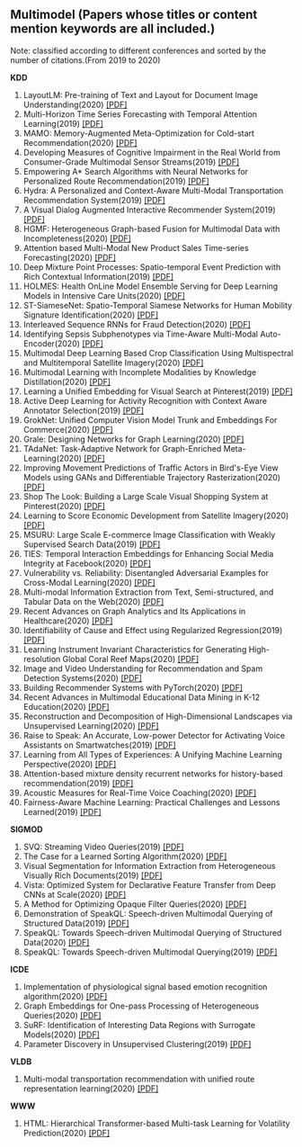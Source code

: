 ## Multimodel (Papers whose titles or content mention keywords are all included.)
Note: classified according to different conferences and sorted by the number of citations.(From 2019 to 2020)

__KDD__
1. LayoutLM: Pre-training of Text and Layout for Document Image Understanding(2020) [[PDF]](https://dl.acm.org/doi/pdf/10.1145/3394486.3403172)
2. Multi-Horizon Time Series Forecasting with Temporal Attention Learning(2019) [[PDF]](https://dl.acm.org/doi/pdf/10.1145/3292500.3330662)
3. MAMO: Memory-Augmented Meta-Optimization for Cold-start Recommendation(2020) [[PDF]](https://dl.acm.org/doi/pdf/10.1145/3394486.3403113)
4. Developing Measures of Cognitive Impairment in the Real World from Consumer-Grade Multimodal Sensor Streams(2019) [[PDF]](https://dl.acm.org/doi/pdf/10.1145/3292500.3330690)
5. Empowering A* Search Algorithms with Neural Networks for Personalized Route Recommendation(2019) [[PDF]](https://dl.acm.org/doi/pdf/10.1145/3292500.3330824)
6. Hydra: A Personalized and Context-Aware Multi-Modal Transportation Recommendation System(2019) [[PDF]](https://dl.acm.org/doi/pdf/10.1145/3292500.3330660)
7. A Visual Dialog Augmented Interactive Recommender System(2019) [[PDF]](https://dl.acm.org/doi/pdf/10.1145/3292500.3330991)
8. HGMF: Heterogeneous Graph-based Fusion for Multimodal Data with Incompleteness(2020) [[PDF]](https://dl.acm.org/doi/pdf/10.1145/3394486.3403182)
9. Attention based Multi-Modal New Product Sales Time-series Forecasting(2020) [[PDF]](https://dl.acm.org/doi/pdf/10.1145/3394486.3403362)
10. Deep Mixture Point Processes: Spatio-temporal Event Prediction with Rich Contextual Information(2019) [[PDF]](https://dl.acm.org/doi/pdf/10.1145/3292500.3330937)
11. HOLMES: Health OnLine Model Ensemble Serving for Deep Learning Models in Intensive Care Units(2020) [[PDF]](https://dl.acm.org/doi/pdf/10.1145/3394486.3403212)
12. ST-SiameseNet: Spatio-Temporal Siamese Networks for Human Mobility Signature Identification(2020) [[PDF]](https://dl.acm.org/doi/pdf/10.1145/3394486.3403183)
13. Interleaved Sequence RNNs for Fraud Detection(2020) [[PDF]](https://dl.acm.org/doi/pdf/10.1145/3394486.3403361)
14. Identifying Sepsis Subphenotypes via Time-Aware Multi-Modal Auto-Encoder(2020) [[PDF]](https://dl.acm.org/doi/pdf/10.1145/3394486.3403129)
15. Multimodal Deep Learning Based Crop Classification Using Multispectral and Multitemporal Satellite Imagery(2020) [[PDF]](https://dl.acm.org/doi/pdf/10.1145/3394486.3403375)
16. Multimodal Learning with Incomplete Modalities by Knowledge Distillation(2020) [[PDF]](https://dl.acm.org/doi/pdf/10.1145/3394486.3403234)
17. Learning a Unified Embedding for Visual Search at Pinterest(2019) [[PDF]](https://dl.acm.org/doi/pdf/10.1145/3292500.3330739)
18. Active Deep Learning for Activity Recognition with Context Aware Annotator Selection(2019) [[PDF]](https://dl.acm.org/doi/pdf/10.1145/3292500.3330688)
19. GrokNet: Unified Computer Vision Model Trunk and Embeddings For Commerce(2020) [[PDF]](https://dl.acm.org/doi/pdf/10.1145/3394486.3403311)
20. Grale: Designing Networks for Graph Learning(2020) [[PDF]](https://dl.acm.org/doi/pdf/10.1145/3394486.3403302)
21. TAdaNet: Task-Adaptive Network for Graph-Enriched Meta-Learning(2020) [[PDF]](https://dl.acm.org/doi/pdf/10.1145/3394486.3403230)
22. Improving Movement Predictions of Traffic Actors in Bird's-Eye View Models using GANs and Differentiable Trajectory Rasterization(2020) [[PDF]](https://dl.acm.org/doi/pdf/10.1145/3394486.3403283)
23. Shop The Look: Building a Large Scale Visual Shopping System at Pinterest(2020) [[PDF]](https://dl.acm.org/doi/pdf/10.1145/3394486.3403372)
24. Learning to Score Economic Development from Satellite Imagery(2020) [[PDF]](https://dl.acm.org/doi/pdf/10.1145/3394486.3403347)
25. MSURU: Large Scale E-commerce Image Classification with Weakly Supervised Search Data(2019) [[PDF]](https://dl.acm.org/doi/pdf/10.1145/3292500.3330696)
26. TIES: Temporal Interaction Embeddings for Enhancing Social Media Integrity at Facebook(2020) [[PDF]](https://dl.acm.org/doi/pdf/10.1145/3394486.3403364)
27. Vulnerability vs. Reliability: Disentangled Adversarial Examples for Cross-Modal Learning(2020) [[PDF]](https://dl.acm.org/doi/pdf/10.1145/3394486.3403084)
28. Multi-modal Information Extraction from Text, Semi-structured, and Tabular Data on the Web(2020) [[PDF]](https://dl.acm.org/doi/pdf/10.1145/3394486.3406468)
29. Recent Advances on Graph Analytics and Its Applications in Healthcare(2020) [[PDF]](https://dl.acm.org/doi/pdf/10.1145/3394486.3406469)
30. Identifiability of Cause and Effect using Regularized Regression(2019) [[PDF]](https://dl.acm.org/doi/pdf/10.1145/3292500.3330854)
31. Learning Instrument Invariant Characteristics for Generating High-resolution Global Coral Reef Maps(2020) [[PDF]](https://dl.acm.org/doi/pdf/10.1145/3394486.3403312)
32. Image and Video Understanding for Recommendation and Spam Detection Systems(2020) [[PDF]](https://dl.acm.org/doi/pdf/10.1145/3394486.3406485)
33. Building Recommender Systems with PyTorch(2020) [[PDF]](https://dl.acm.org/doi/pdf/10.1145/3394486.3406714)
34. Recent Advances in Multimodal Educational Data Mining in K-12 Education(2020) [[PDF]](https://dl.acm.org/doi/pdf/10.1145/3394486.3406471)
35. Reconstruction and Decomposition of High-Dimensional Landscapes via Unsupervised Learning(2020) [[PDF]](https://dl.acm.org/doi/pdf/10.1145/3394486.3403300)
36. Raise to Speak: An Accurate, Low-power Detector for Activating Voice Assistants on Smartwatches(2019) [[PDF]](https://dl.acm.org/doi/pdf/10.1145/3292500.3330761)
37. Learning from All Types of Experiences: A Unifying Machine Learning Perspective(2020) [[PDF]](https://dl.acm.org/doi/pdf/10.1145/3394486.3406462)
38. Attention-based mixture density recurrent networks for history-based recommendation(2019) [[PDF]](https://dl.acm.org/doi/pdf/10.1145/3326937.3341254)
39. Acoustic Measures for Real-Time Voice Coaching(2020) [[PDF]](https://dl.acm.org/doi/pdf/10.1145/3394486.3403326)
40. Fairness-Aware Machine Learning: Practical Challenges and Lessons Learned(2019) [[PDF]](https://dl.acm.org/doi/pdf/10.1145/3292500.3332280)

__SIGMOD__
1. SVQ: Streaming Video Queries(2019) [[PDF]](https://dl.acm.org/doi/pdf/10.1145/3299869.3320230)
2. The Case for a Learned Sorting Algorithm(2020) [[PDF]](https://dl.acm.org/doi/pdf/10.1145/3318464.3389752)
3. Visual Segmentation for Information Extraction from Heterogeneous Visually Rich Documents(2019) [[PDF]](https://dl.acm.org/doi/pdf/10.1145/3299869.3319867)
4. Vista: Optimized System for Declarative Feature Transfer from Deep CNNs at Scale(2020) [[PDF]](https://dl.acm.org/doi/pdf/10.1145/3318464.3389709)
5. A Method for Optimizing Opaque Filter Queries(2020) [[PDF]](https://dl.acm.org/doi/pdf/10.1145/3318464.3389766)
6. Demonstration of SpeakQL: Speech-driven Multimodal Querying of Structured Data(2019) [[PDF]](https://dl.acm.org/doi/pdf/10.1145/3299869.3320224)
7. SpeakQL: Towards Speech-driven Multimodal Querying of Structured Data(2020) [[PDF]](https://dl.acm.org/doi/pdf/10.1145/3318464.3389777)
8. SpeakQL: Towards Speech-driven Multimodal Querying(2019) [[PDF]](https://dl.acm.org/doi/pdf/10.1145/3299869.3300093)

__ICDE__
1. Implementation of physiological signal based emotion recognition algorithm(2020) [[PDF]](https://ieeexplore.ieee.org/stamp/stamp.jsp?tp=&arnumber=9153878)
2. Graph Embeddings for One-pass Processing of Heterogeneous Queries(2020) [[PDF]](https://ieeexplore.ieee.org/stamp/stamp.jsp?tp=&arnumber=9101362)
3. SuRF: Identification of Interesting Data Regions with Surrogate Models(2020) [[PDF]](https://ieeexplore.ieee.org/stamp/stamp.jsp?tp=&arnumber=9101598)
4. Parameter Discovery in Unsupervised Clustering(2019) [[PDF]](https://ieeexplore.ieee.org/stamp/stamp.jsp?tp=&arnumber=8731343)

__VLDB__
1.  Multi-modal transportation recommendation with unified route representation learning(2020) [[PDF]](https://dl.acm.org/doi/pdf/10.14778/3430915.3430924)

__WWW__
1. HTML: Hierarchical Transformer-based Multi-task Learning for Volatility Prediction(2020) [[PDF]](https://dl.acm.org/doi/pdf/10.1145/3366423.3380128)


